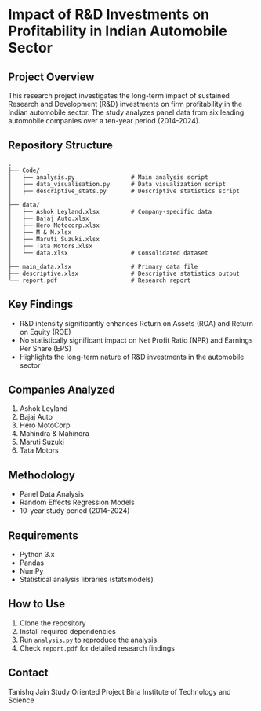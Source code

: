 # Impact of R&D Investments on Profitability in Indian Automobile Sector

## Project Overview
This research project investigates the long-term impact of sustained Research and Development (R&D) investments on firm profitability in the Indian automobile sector. The study analyzes panel data from six leading automobile companies over a ten-year period (2014-2024).

## Repository Structure
```
.
├── Code/
│   ├── analysis.py                # Main analysis script
│   ├── data_visualisation.py      # Data visualization script
│   ├── descriptive_stats.py       # Descriptive statistics script
│
├── data/
│   ├── Ashok Leyland.xlsx         # Company-specific data
│   ├── Bajaj Auto.xlsx
│   ├── Hero Motocorp.xlsx
│   ├── M & M.xlsx
│   ├── Maruti Suzuki.xlsx
│   ├── Tata Motors.xlsx
│   └── data.xlsx                  # Consolidated dataset
│
├── main_data.xlsx                 # Primary data file
├── descriptive.xlsx               # Descriptive statistics output
└── report.pdf                     # Research report
```

## Key Findings
- R&D intensity significantly enhances Return on Assets (ROA) and Return on Equity (ROE)
- No statistically significant impact on Net Profit Ratio (NPR) and Earnings Per Share (EPS)
- Highlights the long-term nature of R&D investments in the automobile sector

## Companies Analyzed
1. Ashok Leyland
2. Bajaj Auto
3. Hero MotoCorp
4. Mahindra & Mahindra
5. Maruti Suzuki
6. Tata Motors

## Methodology
- Panel Data Analysis
- Random Effects Regression Models
- 10-year study period (2014-2024)

## Requirements
- Python 3.x
- Pandas
- NumPy
- Statistical analysis libraries (statsmodels)

## How to Use
1. Clone the repository
2. Install required dependencies
3. Run `analysis.py` to reproduce the analysis
4. Check `report.pdf` for detailed research findings

## Contact
Tanishq Jain
Study Oriented Project
Birla Institute of Technology and Science
